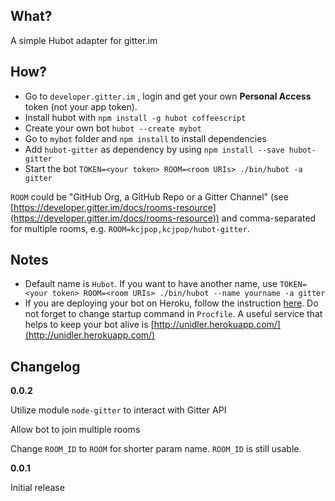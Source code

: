 ## What?
A simple Hubot adapter for gitter.im

## How?

* Go to `developer.gitter.im` , login and get your own **Personal Access** token (not your app token).
* Install hubot with `npm install -g hubot coffeescript`
* Create your own bot `hubot --create mybot`
* Go to `mybot` folder and `npm install` to install dependencies
* Add `hubot-gitter` as dependency by using `npm install --save hubot-gitter`
* Start the bot `TOKEN=<your token> ROOM=<room URIs> ./bin/hubot -a gitter`

`ROOM` could be "GitHub Org, a GitHub Repo or a Gitter Channel" (see [https://developer.gitter.im/docs/rooms-resource](https://developer.gitter.im/docs/rooms-resource)) and comma-separated for multiple rooms, e.g.
`ROOM=kcjpop,kcjpop/hubot-gitter`.

## Notes

* Default name is `Hubot`. If you want to have another name, use `TOKEN=<your token> ROOM=<room URIs> ./bin/hubot --name yourname -a gitter`
* If you are deploying your bot on Heroku, follow the instruction [here](https://github.com/github/hubot/blob/master/docs/deploying/heroku.md). Do not forget to change startup command in `Procfile`. A useful service that helps to keep your bot alive is [http://unidler.herokuapp.com/](http://unidler.herokuapp.com/)

## Changelog

**0.0.2**

Utilize module `node-gitter` to interact with Gitter API

Allow bot to join multiple rooms

Change `ROOM_ID` to `ROOM` for shorter param name. `ROOM_ID` is still usable.


**0.0.1**

Initial release
